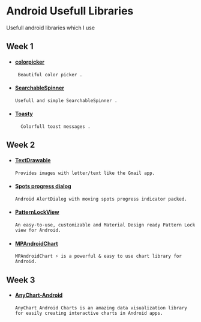 # Android Usefull Libraries
Usefull android libraries which I use


## Week 1

*  #### [colorpicker](https://github.com/QuadFlask/colorpicker)      
        Beautiful color picker .

*  #### [SearchableSpinner](https://github.com/miteshpithadiya/SearchableSpinner)      
       Usefull and simple SearchableSpinner .

*  #### [Toasty](https://github.com/GrenderG/Toasty)     
         Colorfull toast messages .

## Week 2

*  #### [TextDrawable](https://github.com/amulyakhare/TextDrawable)   
       Provides images with letter/text like the Gmail app.

*  #### [Spots progress dialog](https://github.com/d-max/spots-dialog)   
       Android AlertDialog with moving spots progress indicator packed.
       
*  #### [PatternLockView](https://github.com/aritraroy/PatternLockView)   
       An easy-to-use, customizable and Material Design ready Pattern Lock view for Android.

*  #### [MPAndroidChart](https://github.com/PhilJay/MPAndroidChart)   
       MPAndroidChart ⚡️ is a powerful & easy to use chart library for Android.

## Week 3

*  #### [AnyChart-Android](https://github.com/AnyChart/AnyChart-Android)   
       AnyChart Android Charts is an amazing data visualization library 
       for easily creating interactive charts in Android apps.









 
